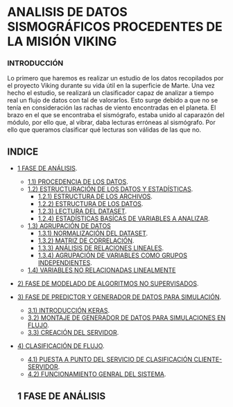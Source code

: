 
# ANALISIS DE DATOS SISMOGRÁFICOS PROCEDENTES DE LA MISIÓN VIKING


### INTRODUCCIÓN
Lo primero que haremos es realizar un estudio de los datos recopilados por el proyecto Viking durante su vida útil en la superficie de Marte.
Una vez hecho el estudio, se realizará un clasificador capaz de analizar a tiempo real un flujo de datos con tal de valorarlos.
Esto surge debido a que no se tenía en consideración las rachas de viento encontradas en el planeta.
El brazo en el que se encontraba el sismógrafo, estaba unido al caparazón del módulo, por ello que, al vibrar, daba lecturas erróneas al sismógrafo.
Por ello que queramos clasificar qué lecturas son válidas de las que no.

## INDICE

- [ 1 FASE DE ANÁLISIS](#1-fase-de-análisis).
  - [1.1) PROCEDENCIA DE LOS DATOS](#insertar-hn).
  - [1.2) ESTRUCTURACIÓN DE LOS DATOS Y ESTADÍSTICAS](#insertar-hn).
    - [1.2.1) ESTRUCTURA DE LOS ARCHIVOS](#insertar-hn).
    - [1.2.2) ESTRUCTURA DE LOS DATOS](#insertar-hn).
    - [1.2.3) LECTURA DEL DATASET](#insertar-hn).
    - [1.2.4) ESTADÍSTICAS BASÍCAS DE VARIABLES A ANALIZAR](#insertar-hn).
  - [1.3) AGRUPACIÓN DE DATOS](#insertar-hn)
    - [1.3.1) NORMALIZACIÓN DEL DATASET](#insertar-hn).
    - [1.3.2) MATRIZ DE CORRELACIÓN](#insertar-hn).
    - [1.3.3) ANÁLISIS DE RELACIONES LINEALES](#insertar-hn).
    - [1.3.4) AGRUPACIÓN DE VARIABLES COMO GRUPOS INDEPENDIENTES](#insertar-hn).
  - [1.4) VARIABLES NO RELACIONADAS LINEALMENTE](#insertar-hn)
   
- [ 2) FASE DE MODELADO DE ALGORITMOS NO SUPERVISADOS](#insertar-hn).

- [ 3) FASE DE PREDICTOR Y GENERADOR DE DATOS PARA SIMULACIÓN](#insertar-hn).
  - [3.1) INTRODUCCIÓN KERAS](#insertar-hn).
  - [3.2) MONTAJE DE GENERADOR DE DATOS PARA SIMULACIONES EN FLUJO](#insertar-hn).
  - [3.3) CREACIÓN DEL SERVIDOR](#insertar-hn).

- [ 4) CLASIFICACIÓN DE FLUJO](#insertar-hn).
  - [4.1) PUESTA A PUNTO DEL SERVICIO DE CLASIFICACIÓN CLIENTE-SERVIDOR](#insertar-hn).
  - [4.2) FUNCIONAMIENTO GENRAL DEL SISTEMA](#insertar-hn).
  
  
  ##
  ## 1 FASE DE ANÁLISIS

